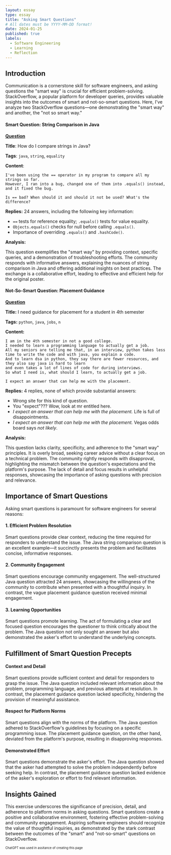 ```yaml
---
layout: essay
type: essay
title: "Asking Smart Questions"
# All dates must be YYYY-MM-DD format!
date: 2024-01-25
published: true
labels:
  - Software Engineering
  - Learning
  - Reflection
---
```

## Introduction

Communication is a cornerstone skill for software engineers, and asking questions the "smart way" is crucial for efficient problem-solving. StackOverflow, a popular platform for developer queries, provides valuable insights into the outcomes of smart and not-so-smart questions. Here, I've analyze two StackOverflow questions—one demonstrating the "smart way" and another, the "not so smart way."

#### Smart Question: String Comparison in Java
<ins>**[Question](https://stackoverflow.com/questions/513832/how-do-i-compare-strings-in-java)**</ins>

**Title**: How do I compare strings in Java?

**Tags**: `java`, `string`, `equality`

**Content**:

```
I've been using the == operator in my program to compare all my strings so far. 
However, I ran into a bug, changed one of them into .equals() instead, and it fixed the bug.

Is == bad? When should it and should it not be used? What's the difference?
```
**Replies:**
24 answers, including the following key information:
-  `==` tests for reference equality; `.equals()` tests for value equality.
-  `Objects.equals()` checks for null before calling `.equals()`.
- Importance of overriding `.equals()` and `.hashCode()`.

**Analysis:**

This question exemplifies the "smart way" by providing context, specific queries, and a demonstration of troubleshooting efforts. The community responds with informative answers, explaining the nuances of string comparison in Java and offering additional insights on best practices. The exchange is a collaborative effort, leading to effective and efficient help for the original poster.

#### Not-So-Smart Question: Placement Guidance
<ins>**[Question](https://stackoverflow.com/questions/77884100/i-need-guidance-for-placement-for-student-in-4th-semester)**</ins>

**Title:** I need guidance for placement for a student in 4th semester

**Tags:** `python`, `java`, `jobs`, `n`

**Content:**

```
I am in the 4th semester in not a good college. 
I needed to learn a programming language to actually get a job. 
All my seniors are telling me that, in an interview, python takes less time to write the code and with java, you explain a code. 
And to learn dsa in python, they say there are fewer resources, and they also say java is hard to learn 
and even takes a lot of lines of code for during interviews. 
So what I need is, what should I learn, to actually get a job.

I expect an answer that can help me with the placement.
```
**Replies:**
4 replies, none of which provide substantial answers:
- Wrong site for this kind of question.
- You "expect"??? Wow, look at mr entitled here.
- _I expect an answer that can help me with the placement._ Life is full of disappointments.
- _I expect an answer that can help me with the placement._ Vegas odds board says _not likely_.

**Analysis:**

This question lacks clarity, specificity, and adherence to the "smart way" principles. It is overly broad, seeking career advice without a clear focus on a technical problem. The community rightly responds with disapproval, highlighting the mismatch between the question's expectations and the platform's purpose. The lack of detail and focus results in unhelpful responses, showcasing the importance of asking questions with precision and relevance.

## Importance of Smart Questions
Asking smart questions is paramount for software engineers for several reasons:

#### 1. Efficient Problem Resolution
Smart questions provide clear context, reducing the time required for responders to understand the issue. The Java string comparison question is an excellent example—it succinctly presents the problem and facilitates concise, informative responses.

#### 2. Community Engagement
Smart questions encourage community engagement. The well-structured Java question attracted 24 answers, showcasing the willingness of the community to contribute when presented with a thoughtful inquiry. In contrast, the vague placement guidance question received minimal engagement.

#### 3. Learning Opportunities
Smart questions promote learning. The act of formulating a clear and focused question encourages the questioner to think critically about the problem. The Java question not only sought an answer but also demonstrated the asker's effort to understand the underlying concepts.

## Fulfillment of Smart Question Precepts
#### Context and Detail
Smart questions provide sufficient context and detail for responders to grasp the issue. The Java question included relevant information about the problem, programming language, and previous attempts at resolution. In contrast, the placement guidance question lacked specificity, hindering the provision of meaningful assistance.

#### Respect for Platform Norms
Smart questions align with the norms of the platform. The Java question adhered to StackOverflow's guidelines by focusing on a specific programming issue. The placement guidance question, on the other hand, deviated from the platform's purpose, resulting in disapproving responses.

#### Demonstrated Effort
Smart questions demonstrate the asker's effort. The Java question showed that the asker had attempted to solve the problem independently before seeking help. In contrast, the placement guidance question lacked evidence of the asker's exploration or effort to find relevant information.

## Insights Gained
This exercise underscores the significance of precision, detail, and adherence to platform norms in asking questions. Smart questions create a positive and collaborative environment, fostering effective problem-solving and community engagement. Aspiring software engineers should recognize the value of thoughtful inquiries, as demonstrated by the stark contrast between the outcomes of the "smart" and "not-so-smart" questions on StackOverflow.


<sub><sup>ChatGPT was used in assitance of creating this page</sup></sub>
